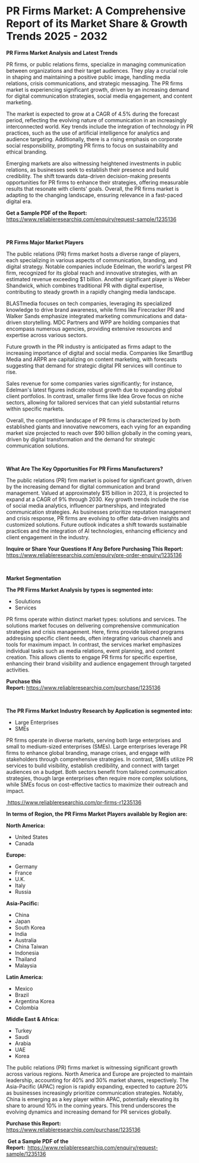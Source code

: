 <p><h1>PR Firms Market: A Comprehensive Report of its Market Share & Growth Trends 2025 - 2032</h1></p><p><strong>PR Firms Market Analysis and Latest Trends</strong></p>
<p><p>PR firms, or public relations firms, specialize in managing communication between organizations and their target audiences. They play a crucial role in shaping and maintaining a positive public image, handling media relations, crisis communications, and strategic messaging. The PR firms market is experiencing significant growth, driven by an increasing demand for digital communication strategies, social media engagement, and content marketing.</p><p>The market is expected to grow at a CAGR of 4.5% during the forecast period, reflecting the evolving nature of communication in an increasingly interconnected world. Key trends include the integration of technology in PR practices, such as the use of artificial intelligence for analytics and audience targeting. Additionally, there is a rising emphasis on corporate social responsibility, prompting PR firms to focus on sustainability and ethical branding.</p><p>Emerging markets are also witnessing heightened investments in public relations, as businesses seek to establish their presence and build credibility. The shift towards data-driven decision-making presents opportunities for PR firms to enhance their strategies, offering measurable results that resonate with clients' goals. Overall, the PR firms market is adapting to the changing landscape, ensuring relevance in a fast-paced digital era.</p></p>
<p><strong>Get a Sample PDF of the Report:&nbsp;</strong> <a href="https://www.reliableresearchiq.com/enquiry/request-sample/1235136?utm_campaign=2481&utm_medium=2&utm_source=Github&utm_content=ia&utm_term=19042025&utm_id=pr-firms">https://www.reliableresearchiq.com/enquiry/request-sample/1235136</a></p>
<p>&nbsp;</p>
<p><strong>PR Firms Major Market Players</strong></p>
<p><p>The public relations (PR) firms market hosts a diverse range of players, each specializing in various aspects of communication, branding, and digital strategy. Notable companies include Edelman, the world's largest PR firm, recognized for its global reach and innovative strategies, with an estimated revenue exceeding $1 billion. Another significant player is Weber Shandwick, which combines traditional PR with digital expertise, contributing to steady growth in a rapidly changing media landscape.</p><p>BLASTmedia focuses on tech companies, leveraging its specialized knowledge to drive brand awareness, while firms like Firecracker PR and Walker Sands emphasize integrated marketing communications and data-driven storytelling. MDC Partners and WPP are holding companies that encompass numerous agencies, providing extensive resources and expertise across various sectors.</p><p>Future growth in the PR industry is anticipated as firms adapt to the increasing importance of digital and social media. Companies like SmartBug Media and ARPR are capitalizing on content marketing, with forecasts suggesting that demand for strategic digital PR services will continue to rise. </p><p>Sales revenue for some companies varies significantly; for instance, Edelman's latest figures indicate robust growth due to expanding global client portfolios. In contrast, smaller firms like Idea Grove focus on niche sectors, allowing for tailored services that can yield substantial returns within specific markets.</p><p>Overall, the competitive landscape of PR firms is characterized by both established giants and innovative newcomers, each vying for an expanding market size projected to reach over $90 billion globally in the coming years, driven by digital transformation and the demand for strategic communication solutions.</p></p>
<p>&nbsp;</p>
<p><strong>What Are The Key Opportunities For PR Firms Manufacturers?</strong></p>
<p><p>The public relations (PR) firm market is poised for significant growth, driven by the increasing demand for digital communication and brand management. Valued at approximately $15 billion in 2023, it is projected to expand at a CAGR of 9% through 2030. Key growth trends include the rise of social media analytics, influencer partnerships, and integrated communication strategies. As businesses prioritize reputation management and crisis response, PR firms are evolving to offer data-driven insights and customized solutions. Future outlook indicates a shift towards sustainable practices and the integration of AI technologies, enhancing efficiency and client engagement in the industry.</p></p>
<p><strong>Inquire or Share Your Questions If Any Before Purchasing This Report:</strong> <a href="https://www.reliableresearchiq.com/enquiry/pre-order-enquiry/1235136?utm_campaign=2481&utm_medium=2&utm_source=Github&utm_content=ia&utm_term=19042025&utm_id=pr-firms">https://www.reliableresearchiq.com/enquiry/pre-order-enquiry/1235136</a></p>
<p>&nbsp;</p>
<p><strong>Market Segmentation</strong></p>
<p><strong>The PR Firms Market Analysis by types is segmented into:</strong></p>
<p><ul><li>Soulutions</li><li>Services</li></ul></p>
<p><p>PR firms operate within distinct market types: solutions and services. The solutions market focuses on delivering comprehensive communication strategies and crisis management. Here, firms provide tailored programs addressing specific client needs, often integrating various channels and tools for maximum impact. In contrast, the services market emphasizes individual tasks such as media relations, event planning, and content creation. This allows clients to engage PR firms for specific expertise, enhancing their brand visibility and audience engagement through targeted activities.</p></p>
<p><strong>Purchase this Report:&nbsp;</strong><a href="https://www.reliableresearchiq.com/purchase/1235136?utm_campaign=2481&utm_medium=2&utm_source=Github&utm_content=ia&utm_term=19042025&utm_id=pr-firms">https://www.reliableresearchiq.com/purchase/1235136</a></p>
<p>&nbsp;</p>
<p><strong>The PR Firms Market Industry Research by Application is segmented into:</strong></p>
<p><ul><li>Large Enterprises</li><li>SMEs</li></ul></p>
<p><p>PR firms operate in diverse markets, serving both large enterprises and small to medium-sized enterprises (SMEs). Large enterprises leverage PR firms to enhance global branding, manage crises, and engage with stakeholders through comprehensive strategies. In contrast, SMEs utilize PR services to build visibility, establish credibility, and connect with target audiences on a budget. Both sectors benefit from tailored communication strategies, though large enterprises often require more complex solutions, while SMEs focus on cost-effective tactics to maximize their outreach and impact.</p></p>
<p><a href="https://www.reliableresearchiq.com/pr-firms-r1235136?utm_campaign=2481&utm_medium=2&utm_source=Github&utm_content=ia&utm_term=19042025&utm_id=pr-firms">&nbsp;https://www.reliableresearchiq.com/pr-firms-r1235136</a></p>
<p><strong>In terms of Region, the PR Firms Market Players available by Region are:</strong></p>
<p>
    <p> <strong> North America: </strong>
        <ul>
            <li>United States</li>
            <li>Canada</li>
        </ul>
        </p> 
    <p> <strong> Europe: </strong>
        <ul>
            <li>Germany</li>
            <li>France</li>
            <li>U.K.</li>
            <li>Italy</li>
            <li>Russia</li>
        </ul>
        </p> 
    <p> <strong> Asia-Pacific: </strong>
        <ul>
            <li>China</li>
            <li>Japan</li>
            <li>South Korea</li>
            <li>India</li>
            <li>Australia</li>
            <li>China Taiwan</li>
            <li>Indonesia</li>
            <li>Thailand</li>
            <li>Malaysia</li>
        </ul>
        </p> 
    <p> <strong> Latin America: </strong>
        <ul>
            <li>Mexico</li>
            <li>Brazil</li>
            <li>Argentina Korea</li>
            <li>Colombia</li>
        </ul>
        </p> 
    <p> <strong> Middle East & Africa: </strong>
        <ul>
            <li>Turkey</li>
            <li>Saudi</li>
            <li>Arabia</li>
            <li>UAE</li>
            <li>Korea</li>
        </ul>
    </p>
    </p>
<p><p>The public relations (PR) firms market is witnessing significant growth across various regions. North America and Europe are projected to maintain leadership, accounting for 40% and 30% market shares, respectively. The Asia-Pacific (APAC) region is rapidly expanding, expected to capture 20% as businesses increasingly prioritize communication strategies. Notably, China is emerging as a key player within APAC, potentially elevating its share to around 10% in the coming years. This trend underscores the evolving dynamics and increasing demand for PR services globally.</p></p>
<p><strong>Purchase this Report: </strong><a href="https://www.reliableresearchiq.com/purchase/1235136?utm_campaign=2481&utm_medium=2&utm_source=Github&utm_content=ia&utm_term=19042025&utm_id=pr-firms">https://www.reliableresearchiq.com/purchase/1235136</a></p>
<p>&nbsp;<strong>Get a Sample PDF of the Report:&nbsp;&nbsp;</strong><a href="https://www.reliableresearchiq.com/enquiry/request-sample/1235136?utm_campaign=2481&utm_medium=2&utm_source=Github&utm_content=ia&utm_term=19042025&utm_id=pr-firms">https://www.reliableresearchiq.com/enquiry/request-sample/1235136</a></p>
<p><strong></strong></p>
<p><p></p><p></p><p></p></p>